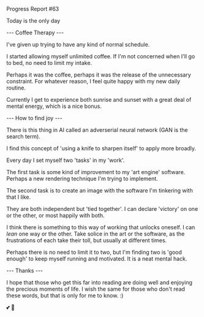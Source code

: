 Progress Report #63

Today is the only day

--- Coffee Therapy ---

I've given up trying to have any kind of normal schedule.

I started allowing myself unlimited coffee. If I'm not concerned when I'll go to
bed, no need to limit my intake.

Perhaps it was the coffee, perhaps it was the release of the unnecessary
constraint. For whatever reason, I feel quite happy with my new daily routine.

Currently I get to experience both sunrise and sunset with a great deal of
mental energy, which is a nice bonus.

--- How to find joy ---

There is this thing in AI called an adverserial neural network (GAN is the
search term).

I find this concept of 'using a knife to sharpen itself' to apply more broadly.

Every day I set myself two 'tasks' in my 'work'.

The first task is some kind of improvement to my 'art engine' software. Perhaps
a new rendering technique I'm trying to implement.

The second task is to create an image with the software I'm tinkering with that
I like.

They are both independent but 'tied together'. I can declare 'victory' on one or
the other, or most happily with both.

I think there is something to this way of working that unlocks oneself. I can
_lean_ one way or the other. Take solice in the art or the software, as the
frustrations of each take their toll, but usually at different times.

Perhaps there is no need to limit it to two, but I'm finding two is 'good
enough' to keep myself running and motivated. It is a neat mental hack.

--- Thanks ---

I hope that those who get this far into reading are doing well and enjoying the
precious moments of life. I wish the same for those who don't read these words,
but that is only for me to know. :)

💕 🙏
